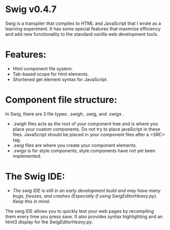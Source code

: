  # Swig v0.4.7
 Swig is a transpiler that compiles to HTML and JavaScript that I wrote as a learning experiment.  It has some special features that maximize efficiency and add new functionality to the standard vanilla web development tools.

 # Features:

 * Html component file system.
 * Tab-based scope for html elements.
 * Shortened get element syntax for JavaScript.

 # Component file structure:
In Swig, there are 3 file types: *.swigh*, *.swig*, and *.swigs* .

 * _.swigh_ files acts as the root of your component tree and is where you place your custom components. Do not try to place javaScript in these files.  JavaScript should be placed in your component files after a _=SRC=_ tag.
 * _.swig_ files are where you create your component elements.
 * _.swigs_ is for style components, style components have not yet been implemented.

 # The Swig IDE:

 * _The swig IDE is still in an early development build and may have many bugs, freezes, and crashes (Especially if using SwigEditorHeavy.py). Keep this in mind._

The swig IDE allows you to quickly test your web pages by recompiling them every time you press save. It also provides syntax highlighting and an html3 display for the _SwigEditorHeavy.py_.
